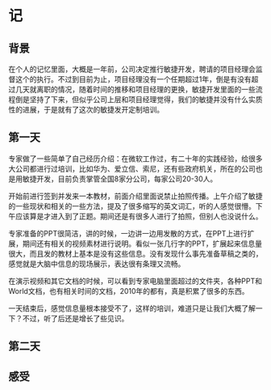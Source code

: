 # 记
## 背景
在个人的记忆里面，大概是一年前，公司决定推行敏捷开发，聘请的项目经理会监督这个的执行。不过到目前为止，项目经理没有一个任期超过1年，倒是有没有超过几天就离职的情况，随着时间的推移和项目经理的更换，敏捷开发里面的一些流程倒是坚持了下来，但似乎公司上层和项目经理觉得，我们的敏捷并没有什么实质性的进展，于是就有了这次的敏捷发开定制培训。

## 第一天
专家做了一些简单了自己经历介绍：在微软工作过，有二十年的实践经验，给很多大公司都进行过培训，比如华为、爱立信、索尼，还有些政府机关，所在的公司也是用敏捷开发，目前负责掌管全国8家分公司，每家公司20-30人。

开始前进行签到并发来一本教材，前面介绍里面说禁止拍照传播。上午介绍了敏捷的一些现状和相关的一些方法，提及了很多缩写的英文词汇，听的人感觉很懵。下午应该算是才进入到了正题。期间还是有很多人进行了拍照，但别人也没说什么。

专家准备的PPT很简洁，讲的时候，一边讲一边用发散的方式，在PPT上进行扩展，期间还有相关的视频素材进行说明。看似一张几行字的PPT，扩展起来信息量很大，而且发的教材上基本是没有这些信息。没有发现什么事先准备草稿之类的，感觉就是大脑中信息的现场展示，表达很有条理又流畅。

在演示视频和其它文档的时候，可以看到专家电脑里面超过的文件夹，各种PPT和World文档，也有相关时间的文档，2010年的都有，真是积累了很多的东西。

一天结束后，感觉信息量根本接受不了，这样的培训，难道只是让我们大概了解一下？不过，听了后还是增长了些见识。

## 第二天




## 感受